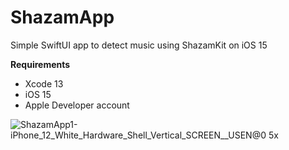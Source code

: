 # ShazamApp
Simple SwiftUI app to detect music using ShazamKit on iOS 15

**Requirements**
* Xcode 13
* iOS 15
* Apple Developer account

![ShazamApp1-iPhone_12_White_Hardware_Shell_Vertical_SCREEN__USEN@0 5x](https://user-images.githubusercontent.com/19838220/122335563-1bc70980-cf59-11eb-977e-42f4df50b8b4.png)
